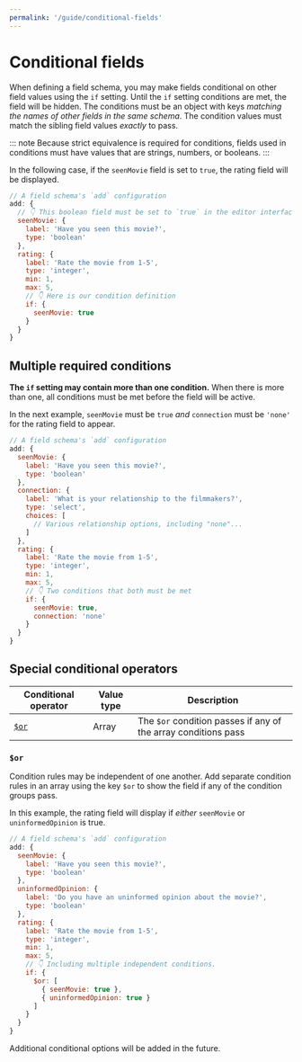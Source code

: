 ```yaml
---
permalink: '/guide/conditional-fields'
---
```


# Conditional fields

When defining a field schema, you may make fields conditional on other field values using the `if` setting. Until the `if` setting conditions are met, the field will be hidden. The conditions must be an object with keys *matching the names of other fields in the same schema*. The condition values must match the sibling field values *exactly* to pass.

::: note
Because strict equivalence is required for conditions, fields used in conditions must have values that are strings, numbers, or booleans.
:::

In the following case, if the `seenMovie` field is set to `true`, the rating field will be displayed.

```javascript
// A field schema's `add` configuration
add: {
  // 👇 This boolean field must be set to `true` in the editor interface
  seenMovie: {
    label: 'Have you seen this movie?',
    type: 'boolean'
  },
  rating: {
    label: 'Rate the movie from 1-5',
    type: 'integer',
    min: 1,
    max: 5,
    // 👇 Here is our condition definition
    if: {
      seenMovie: true
    }
  }
}
```

## Multiple required conditions

**The `if` setting may contain more than one condition.** When there is more than one, all conditions must be met before the field will be active.

In the next example, `seenMovie` must be `true` *and* `connection` must be `'none'` for the rating field to appear.

```javascript
// A field schema's `add` configuration
add: {
  seenMovie: {
    label: 'Have you seen this movie?',
    type: 'boolean'
  },
  connection: {
    label: 'What is your relationship to the filmmakers?',
    type: 'select',
    choices: [
      // Various relationship options, including "none"...
    ]
  },
  rating: {
    label: 'Rate the movie from 1-5',
    type: 'integer',
    min: 1,
    max: 5,
    // 👇 Two conditions that both must be met
    if: {
      seenMovie: true,
      connection: 'none'
    }
  }
}
```

## Special conditional operators

| Conditional operator | Value type | Description |
| -------------------- | ---------- | ----------- |
| [`$or`](#or) | Array | The `$or` condition passes if any of the array conditions pass |

### `$or`

Condition rules may be independent of one another. Add separate condition rules in an array using the key `$or` to show the field if any of the condition groups pass.

In this example, the rating field will display if *either* `seenMovie` or `uninformedOpinion` is true.

```javascript
// A field schema's `add` configuration
add: {
  seenMovie: {
    label: 'Have you seen this movie?',
    type: 'boolean'
  },
  uninformedOpinion: {
    label: 'Do you have an uninformed opinion about the movie?',
    type: 'boolean'
  },
  rating: {
    label: 'Rate the movie from 1-5',
    type: 'integer',
    min: 1,
    max: 5,
    // 👇 Including multiple independent conditions.
    if: {
      $or: [
        { seenMovie: true },
        { uninformedOpinion: true }
      ]
    }
  }
}
```

Additional conditional options will be added in the future.